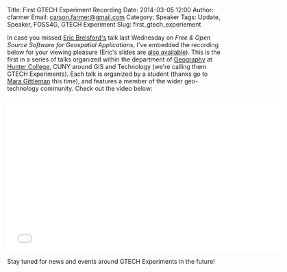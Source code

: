 Title: First GTECH Experiment Recording
Date: 2014-03-05 12:00
Author: cfarmer
Email: carson.farmer@gmail.com
Category: Speaker
Tags: Update, Speaker, FOSS4G, GTECH Experiment
Slug: first_gtech_experiement

In case you missed [Eric Brelsford's][twitter] talk last Wednesday on *Free & Open Source Software for Geospatial Applications*, I've embedded the recording below for your viewing pleasure (Eric's slides are [also available][slides]). This is the first in a series of talks organized within the department of [Geography][geog] at [Hunter College][hunter], CUNY around GIS and Technology (we're calling them GTECH Experiments). Each talk is organized by a student (thanks go to [Mara Gittleman][mara] this time), and features a member of the wider geo-technology community. Check out the video below:

<div class="youtube" align="center">
<iframe width="640" height="360" 
    src="//www.youtube.com/embed/ngNLvbfup3g" 
    frameborder="0" allowfullscreen>
</iframe>
</div>

Stay tuned for news and events around GTECH Experiments in the future!

<!--more-->

[slides]: http://ebrelsford.github.io/talks/2014/Hunter/
[mara]: https://twitter.com/maragittleman
[geog]: http://www.geo.hunter.cuny.edu/
[hunter]: http://www.hunter.cuny.edu/main/
[twitter]: https://twitter.com/ebrelsford
[live-link]: https://plus.google.com/u/0/events/ca20rt7putlltjhl1k6iqppt44o